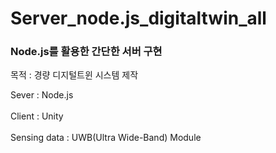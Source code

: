 # Server_node.js_digitaltwin_all


### Node.js를 활용한 간단한 서버 구현
목적 : 경량 디지털트윈 시스템 제작

Sever : Node.js <br></br>
Client : Unity  <br></br>
Sensing data : UWB(Ultra Wide-Band) Module
